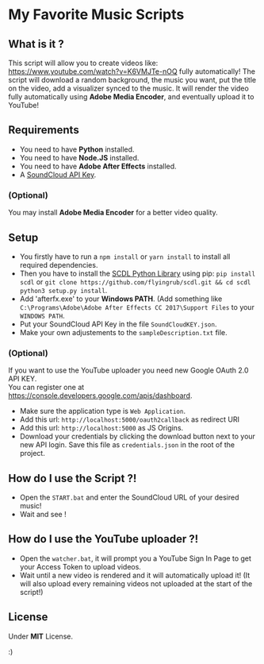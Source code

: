# My Favorite Music Scripts

## What is it ?
This script will allow you to create videos like: https://www.youtube.com/watch?v=K6VMJTe-nOQ fully automatically!
The script will download a random background, the music you want, put the title on the video, add a visualizer synced to the music. It will render the video fully automatically using **Adobe Media Encoder**, and eventually upload it to YouTube!

## Requirements
* You need to have **Python** installed.
* You need to have **Node.JS** installed.
* You need to have **Adobe After Effects** installed.
* A [SoundCloud API Key](https://soundcloud.com/you/apps).

### (Optional)
You may install **Adobe Media Encoder** for a better video quality.

## Setup
* You firstly have to run a `npm install` or `yarn install` to install all required dependencies.  
* Then you have to install the [SCDL Python Library](https://github.com/flyingrub/scdl) using pip: `pip install scdl` or `git clone https://github.com/flyingrub/scdl.git && cd scdl
python3 setup.py install`.
* Add 'afterfx.exe' to your **Windows PATH**. (Add something like `C:\Programs\Adobe\Adobe After Effects CC 2017\Support Files` to your `WINDOWS PATH`.
* Put your SoundCloud API Key in the file `SoundCloudKEY.json`.
* Make your own adjustements to the `sampleDescription.txt` file.

### (Optional)
If you want to use the YouTube uploader you need new Google OAuth 2.0 API KEY.  
You can register one at https://console.developers.google.com/apis/dashboard.
* Make sure the application type is `Web Application`.
* Add this url: `http://localhost:5000/oauth2callback` as redirect URI
* Add this url: `http://localhost:5000` as JS Origins.
* Download your credentials by clicking the download button next to your new API login. Save this file as `credentials.json` in the root of the project.

## How do I use the Script ?!
* Open the `START.bat` and enter the SoundCloud URL of your desired music!
* Wait and see !

## How do I use the YouTube uploader ?!
* Open the `watcher.bat`, it will prompt you a YouTube Sign In Page to get your Access Token to upload videos.
* Wait until a new video is rendered and it will automatically upload it!
(It will also upload every remaining videos not uploaded at the start of the script!)

## License
Under **MIT** License.

:)

